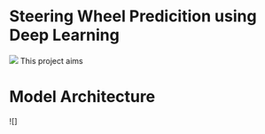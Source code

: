 # Steering Wheel Predicition using Deep Learning
![](logo__.png)
This project aims 

# Model Architecture
![]